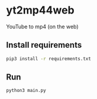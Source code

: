 # yt2mp44web

YouTube to mp4 (on the web)

## Install requirements

```sh
pip3 install -r requirements.txt
```

## Run

```sh
python3 main.py
```

